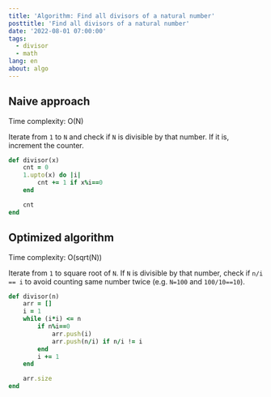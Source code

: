 ```yaml
---
title: 'Algorithm: Find all divisors of a natural number'
posttitle: 'Find all divisors of a natural number'
date: '2022-08-01 07:00:00'
tags:
  - divisor
  - math
lang: en
about: algo
---
```


## Naive approach

Time complexity: O(N)

Iterate from `1` to `N` and check if `N` is divisible by that number. If it is, increment the counter.

```rb
def divisor(x)
    cnt = 0
    1.upto(x) do |i|
        cnt += 1 if x%i==0
    end

    cnt
end
```

## Optimized algorithm

Time complexity: O(sqrt(N))

Iterate from `1` to square root of `N`. If `N` is divisible by that number, check if `n/i == i` to avoid counting same number twice (e.g. `N=100` and `100/10==10`).

```rb
def divisor(n)
    arr = []
    i = 1
    while (i*i) <= n
        if n%i==0
            arr.push(i)
            arr.push(n/i) if n/i != i
        end
        i += 1
    end

    arr.size
end
```
